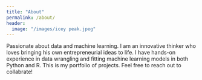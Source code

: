 ```yaml
---
title: "About"
permalink: /about/
header:
  image: "/images/icey peak.jpeg"
---
```


Passionate about data and machine learning. I am an innovative thinker who loves bringing his own entrepreneurial ideas to life. I have hands-on experience in data wrangling and fitting machine learning models in both Python and R. This is my portfolio of projects. Feel free to reach out to collabrate!
